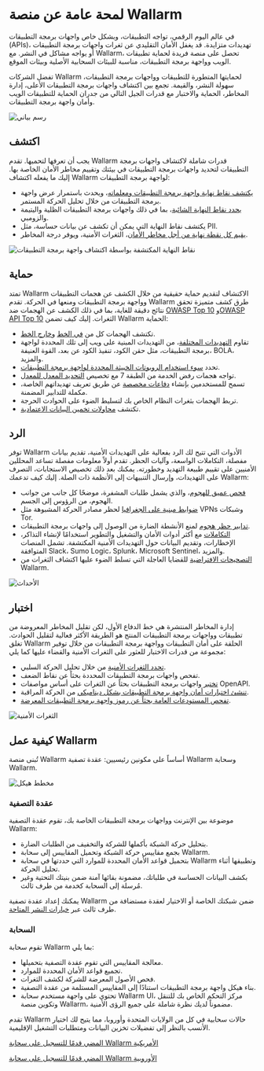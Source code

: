 # لمحة عامة عن منصة Wallarm

في عالم اليوم الرقمي، تواجه التطبيقات، وبشكل خاص واجهات برمجة التطبيقات (APIs)، تهديدات متزايدة. قد يغفل الأمان التقليدي عن ثغرات واجهات برمجة التطبيقات أو يواجه مشاكل في النشر. مع Wallarm، تحصل على منصة فريدة لحماية تطبيقات الويب وواجهة برمجة التطبيقات، مناسبة للبيئات السحابية الأصلية وبيئات الموقع.

تفضل الشركات Wallarm لحمايتها المتطورة للتطبيقات وواجهات برمجة التطبيقات، سهولة النشر، والقيمة. تجمع بين اكتشاف واجهات برمجة التطبيقات الأعلى، إدارة المخاطر، الحماية والاختبار مع قدرات الجيل التالي من جدران الحماية للتطبيقات الويب وأمان واجهة برمجة التطبيقات.

![رسم بياني](../images/about-wallarm-waf/overview/wallarm-features.png)

## اكتشف

يجب أن تعرفها لتحميها. تقدم Wallarm قدرات شاملة لاكتشاف واجهات برمجة التطبيقات لتحديد واجهات برمجة التطبيقات في بيئتك وتقييم مخاطر الأمان الخاصة بها. إليك ما يفعله اكتشاف Wallarm لواجهة برمجة التطبيقات:

* [يكتشف نقاط نهاية واجهة برمجة التطبيقات ومعلماته](../api-discovery/overview.md)، ويحدث باستمرار عرض واجهة برمجة التطبيقات من خلال تحليل الحركة المستمر.
* [يحدد نقاط النهاية الشائبة](../api-discovery/rogue-api.md)، بما في ذلك واجهات برمجة التطبيقات الظلية واليتيمة والزومبي.
* يكتشف نقاط النهاية التي يمكن أن تكشف عن بيانات حساسة، مثل PII.
* [يقيم كل نقطة نهاية من أجل مخاطر الأمان](../api-discovery/risk-score.md)، الثغرات الأمنية، ويوفر درجة المخاطر.

![نقاط النهاية المكتشفة بواسطة اكتشاف واجهة برمجة التطبيقات](../images/about-wallarm-waf/api-discovery/discovered-api-endpoints.png)

## حماية

تمتد Wallarm الاكتشاف لتقديم حماية حقيقية من خلال الكشف عن هجمات التطبيقات وواجهة برمجة التطبيقات ومنعها في الحركة. تقدم Wallarm طرق كشف متميزة تحقق نتائج دقيقة للغاية، بما في ذلك الكشف عن الهجمات ضد [OWASP Top 10](https://owasp.org/www-project-top-ten/) و[OWASP API Top 10](https://owasp.org/www-project-api-security/) الثغرات. إليك كيف تضمن Wallarm الحماية:

* تكتشف الهجمات كل من [في الخط](../installation/inline/overview.md) و[خارج الخط](../installation/oob/overview.md).
* تقاوم [التهديدات المختلفة](../attacks-vulns-list.md)، من التهديدات المبنية على ويب إلى تلك المحددة لواجهة برمجة التطبيقات، مثل حقن الكود، تنفيذ الكود عن بعد، القوة العنيفة، BOLA، والمزيد.
* تحدد [سوء استخدام الروبوتات الخبيثة المحددة لواجهة برمجة التطبيقات](api-abuse-prevention.md).
* تواجه هجمات رفض الخدمة من الطبقة 7 مع تخصيص [التحديد المعدل للمعدل](../user-guides/rules/rate-limiting.md).
* تسمح للمستخدمين بإنشاء [دفاعات مخصصة](../user-guides/rules/regex-rule.md) عن طريق تعريف تهديداتهم الخاصة، مكملة للتدابير المضمنة.
* تربط الهجمات بثغرات النظام الخاص بك لتسليط الضوء على الحوادث الحرجة.
* تكتشف [محاولات تخمين البيانات الاعتمادية](../about-wallarm/credential-stuffing.md).

## الرد

توفر Wallarm الأدوات التي تتيح لك الرد بفعالية على التهديدات الأمنية، تقديم بيانات مفصلة، التكاملات الواسعة، وآليات الحظر. تقدم أولاً معلومات مفصلة تساعد المحللين الأمنيين على تقييم طبيعة التهديد وخطورته. يمكنك بعد ذلك تخصيص الاستجابات، التصرف على التهديدات، وإرسال التنبيهات إلى الأنظمة ذات الصلة. إليك كيف تدعمك Wallarm:

* [فحص عميق للهجوم](../user-guides/events/check-attack.md)، والذي يشمل طلبات المشفرة، موضحًا كل جانب من جوانب الهجوم، من الرؤوس إلى الجسم.
* [ضوابط مبنية على الجغرافيا](../user-guides/ip-lists/overview.md) لحظر مصادر الحركة المشبوهة مثل VPNs وشبكات Tor.
* [تدابير حظر هجوم](../admin-en/configure-wallarm-mode.md#available-filtration-modes) لمنع الأنشطة الضارة من الوصول إلى واجهات برمجة التطبيقات.
* [التكاملات](../user-guides/settings/integrations/integrations-intro.md) مع أكثر أدوات الأمان والتشغيل والتطوير استخدامًا لإنشاء التذاكر، الإخطارات، وتقديم البيانات حول التهديدات الأمنية المكتشفة. تشمل المنصات المتوافقة Slack، Sumo Logic، Splunk، Microsoft Sentinel، والمزيد.
* [التصحيحات الافتراضية](../user-guides/rules/vpatch-rule.md) للقضايا العاجلة التي تسلط الضوء عليها اكتشاف الثغرات من Wallarm.

![الأحداث](../images/about-wallarm-waf/overview/events-with-attacks.png)

## اختبار

إدارة المخاطر المنتشرة هي خط الدفاع الأول، لكن تقليل المخاطر المعروضة من تطبيقات وواجهات برمجة التطبيقات المنتج هو الطريقة الأكثر فعالية لتقليل الحوادث. تغلق Wallarm الحلقة على أمان التطبيقات وواجهة برمجة التطبيقات من خلال توفير مجموعة من قدرات الاختبار للعثور على الثغرات الأمنية والقضاء عليها كما يلي:

* [تحدد الثغرات الأمنية](../user-guides/vulnerabilities.md) من خلال تحليل الحركة السلبي.
* تفحص واجهات برمجة التطبيقات المحددة بحثاً عن نقاط الضعف.
* [تختبر](../fast/openapi-security-testing.md) واجهات برمجة التطبيقات بحثاً عن الثغرات على أساس مواصفات OpenAPI.
* [تنشئ اختبارات أمان واجهة برمجة التطبيقات بشكل ديناميكي](../vulnerability-detection/active-threat-verification/overview.md) من الحركة المراقبة.
* [تفحص المستودعات العامة بحثاً عن رموز واجهة برمجة التطبيقات المعرضة](../about-wallarm/api-leaks.md).

![الثغرات الأمنية](../images/about-wallarm-waf/overview/vulnerabilities.png)

## كيفية عمل Wallarm

تُبنى منصة Wallarm أساساً على مكونين رئيسيين: عقدة تصفية Wallarm وسحابة Wallarm.

![مخطط هيكل](../images/about-wallarm-waf/overview/filtering-node-cloud.png)

### عقدة التصفية

موضوعة بين الإنترنت وواجهات برمجة التطبيقات الخاصة بك، تقوم عقدة التصفية Wallarm:

* بتحليل حركة الشبكة بأكملها للشركة والتخفيف من الطلبات الضارة.
* بجمع مقاييس حركة الشبكة وتحميل المقاييس إلى سحابة Wallarm.
* بتحميل قواعد الأمان المحددة للموارد التي حددتها في سحابة Wallarm وتطبيقها أثناء تحليل الحركة.
* بكشف البيانات الحساسة في طلباتك، مضمونة بقائها آمنة ضمن بنيتك التحتية وغير مُرسلة إلى السحابة كخدمة من طرف ثالث.

يمكنك إعداد عقدة تصفية Wallarm ضمن شبكتك الخاصة أو الاختيار لعقدة مستضافة من طرف ثالث عبر [خيارات النشر المتاحة](../installation/supported-deployment-options.md).

### السحابة

تقوم سحابة Wallarm بما يلي:

* معالجة المقاييس التي تقوم عقدة التصفية بتحميلها.
* تجميع قواعد الأمان المحددة للموارد.
* فحص الأصول المعرضة للشركة لكشف الثغرات.
* بناء هيكل واجهة برمجة التطبيقات استنادًا إلى المقاييس المستلمة من عقدة التصفية.
* تحتوي على واجهة مستخدم سحابة Wallarm UI، مركز التحكم الخاص بك للتنقل وتكوين منصة Wallarm، مضموناً لديك نظرة شاملة على جميع الرؤى الأمنية.

تقدم Wallarm حالات سحابية في كل من الولايات المتحدة وأوروبا، مما يتيح لك اختيار الأنسب بالنظر إلى تفضيلات تخزين البيانات ومتطلبات التشغيل الإقليمية.

[المضي قدمًا للتسجيل على سحابة Wallarm الأمريكية](https://us1.my.wallarm.com/signup)

[المضي قدمًا للتسجيل على سحابة Wallarm الأوروبية](https://my.wallarm.com/signup)